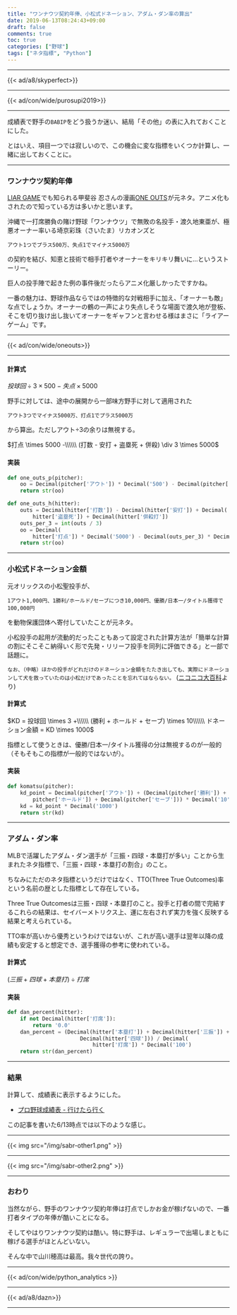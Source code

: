 ```yaml
---
title: "ワンナウツ契約年俸、小松式ドネーション、アダム・ダン率の算出"
date: 2019-06-13T08:24:43+09:00
draft: false
comments: true
toc: true
categories: ["野球"]
tags: ["ネタ指標", "Python"]
---
```


<!--more-->

---

{{< ad/a8/skyperfect>}}

---

{{< ad/con/wide/purosupi2019>}}

---

成績表で野手の`BABIP`をどう扱うか迷い、結局「その他」の表に入れておくことにした。

とはいえ、項目一つでは寂しいので、この機会に変な指標をいくつか計算し、一緒に出しておくことに。

---

### ワンナウツ契約年俸

<a target="_blank" href="//af.moshimo.com/af/c/click?a_id=1414800&amp;p_id=170&amp;pc_id=185&amp;pl_id=4062&amp;url=https%3A%2F%2Fwww.amazon.co.jp%2FLIAR-GAME-1-%25E3%2583%25A4%25E3%2583%25B3%25E3%2582%25B0%25E3%2582%25B8%25E3%2583%25A3%25E3%2583%25B3%25E3%2583%2597%25E3%2582%25B3%25E3%2583%259F%25E3%2583%2583%25E3%2582%25AF%25E3%2582%25B9DIGITAL-%25E7%2594%25B2%25E6%2596%2590%25E8%25B0%25B7%25E5%25BF%258D-ebook%2Fdp%2FB009GZIU4S" rel="nofollow">LIAR GAME</a><img src="//i.moshimo.com/af/i/impression?a_id=1414800&amp;p_id=170&amp;pc_id=185&amp;pl_id=4062" alt="" width="1" height="1" style="border: 0px;" />でも知られる甲斐谷 忍さんの漫画<a target="_blank" href="//af.moshimo.com/af/c/click?a_id=1414800&amp;p_id=170&amp;pc_id=185&amp;pl_id=4062&amp;url=https%3A%2F%2Fwww.amazon.co.jp%2FONE-OUTS-1-%25E3%2583%25A4%25E3%2583%25B3%25E3%2582%25B0%25E3%2582%25B8%25E3%2583%25A3%25E3%2583%25B3%25E3%2583%2597%25E3%2582%25B3%25E3%2583%259F%25E3%2583%2583%25E3%2582%25AF%25E3%2582%25B9DIGITAL-%25E7%2594%25B2%25E6%2596%2590%25E8%25B0%25B7%25E5%25BF%258D-ebook%2Fdp%2FB00BCY4UJA" rel="nofollow">ONE OUTS</a><img src="//i.moshimo.com/af/i/impression?a_id=1414800&amp;p_id=170&amp;pc_id=185&amp;pl_id=4062" alt="" width="1" height="1" style="border: 0px;" />が元ネタ。アニメ化もされたので知っている方は多いかと思います。

沖縄で一打席勝負の賭け野球「ワンナウツ」で無敗の名投手・渡久地東亜が、極悪オーナー率いる埼京彩珠（さいたま）リカオンズと

`アウト1つでプラス500万、失点1でマイナス5000万`

の契約を結び、知恵と技術で相手打者やオーナーをキリキリ舞いに…というストーリー。

巨人の投手陣で起きた例の事件後だったらアニメ化厳しかったですかね。

一番の魅力は、野球作品ならではの特徴的な対戦相手に加え、「オーナーも敵」な点でしょうか。オーナーの鶴の一声により失点しそうな場面で渡久地が登板、そこを切り抜け出し抜いてオーナーをギャフンと言わせる様はまさに「ライアーゲーム」です。

---

{{< ad/con/wide/oneouts>}}

---

#### 計算式

$投球回 \div 3 \times 500 - 失点 \times 5000$

野手に対しては、途中の展開から一部味方野手に対して適用された

`アウト3つでマイナス5000万、打点1でプラス5000万`

から算出。ただしアウト÷3の余りは無視する。

$打点 \times 5000 -\\\\\\ (打数 - 安打 + 盗塁死 + 併殺) \div 3 \times 5000$

#### 実装

```py
def one_outs_p(pitcher):
    oo = Decimal(pitcher['アウト']) * Decimal('500') - Decimal(pitcher['失点']) * Decimal('5000')
    return str(oo)

def one_outs_h(hitter):
    outs = Decimal(hitter['打数']) - Decimal(hitter['安打']) + Decimal(
        hitter['盗塁死']) + Decimal(hitter['併殺打'])
    outs_per_3 = int(outs / 3)
    oo = Decimal(
        hitter['打点']) * Decimal('5000') - Decimal(outs_per_3) * Decimal('5000')
    return str(oo)
```

---

### 小松式ドネーション金額

元オリックスの小松聖投手が、

`1アウト1,000円、1勝利/ホールド/セーブにつき10,000円、優勝/日本一/タイトル獲得で100,000円`

を動物保護団体へ寄付していたことが元ネタ。

小松投手の起用が流動的だったこともあって設定された計算方法が「簡単な計算の割にそこそこ納得いく形で先発・リリーフ投手を同列に評価できる」と一部で話題に。

`なお、（中略）ほかの投手がどれだけのドネーション金額をたたき出しても、実際にドネーションして犬を救っていたのは小松だけであったことを忘れてはならない。` ([ニコニコ大百科](https://dic.nicovideo.jp/a/%E5%B0%8F%E6%9D%BE%E5%BC%8F%E3%83%89%E3%83%8D%E3%83%BC%E3%82%B7%E3%83%A7%E3%83%B3)より)

#### 計算式

$KD = 投球回 \times 3 +\\\\\\ (勝利 + ホールド + セーブ) \times 10\\\\\\ ドネーション金額 = KD \times 1000$

指標として使うときは、優勝/日本一/タイトル獲得の分は無視するのが一般的（そもそもこの指標が一般的ではないが）。

#### 実装

```py
def komatsu(pitcher):
    kd_point = Decimal(pitcher['アウト']) + (Decimal(pitcher['勝利']) + Decimal(
        pitcher['ホールド']) + Decimal(pitcher['セーブ'])) * Decimal('10')
    kd = kd_point * Decimal('1000')
    return str(kd)
```

---

### アダム・ダン率

MLBで活躍したアダム・ダン選手が「三振・四球・本塁打が多い」ことから生まれたネタ指標で、「三振・四球・本塁打の割合」のこと。

ちなみにただのネタ指標というだけではなく、TTO(Three True Outcomes)率という名前の歴とした指標として存在している。

Three True Outcomesは三振・四球・本塁打のこと。投手と打者の間で完結するこれらの結果は、セイバーメトリクス上、運に左右されず実力を強く反映する結果と考えられている。

TTO率が高いから優秀というわけではないが、これが高い選手は翌年以降の成績も安定すると想定でき、選手獲得の参考に使われている。

#### 計算式

$(三振 + 四球 + 本塁打) \div 打席$

#### 実装

```py
def dan_percent(hitter):
    if not Decimal(hitter['打席']):
        return '0.0'
    dan_percent = (Decimal(hitter['本塁打']) + Decimal(hitter['三振']) +
                       Decimal(hitter['四球'])) / Decimal(
                           hitter['打席']) * Decimal('100')
    return str(dan_percent)
```

---

### 結果

計算して、成績表に表示するようにした。

- [プロ野球成績表 - 行けたら行く](https://www.ted027.com/records/)

この記事を書いた6/13時点では以下のような感じ。

---

{{< img src="/img/sabr-other1.png" >}}

---

{{< img src="/img/sabr-other2.png" >}}

---

### おわり

当然ながら、野手のワンナウツ契約年俸は打点でしかお金が稼げないので、一番打者タイプの年俸が酷いことになる。

そしてやはりワンナウツ契約は酷い。特に野手は、レギュラーで出場しまともに稼げる選手がほとんどいない。

そんな中で山川穂高は最高。我々世代の誇り。

---

{{< ad/con/wide/python_analytics >}}

---

{{< ad/a8/dazn>}}

---
